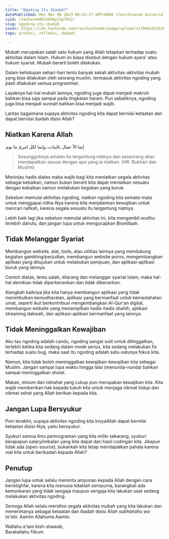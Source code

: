 ```yaml
---
title: "Ngoding Itu Ibadah?"
datePublished: Mon Mar 06 2023 09:15:27 GMT+0000 (Coordinated Universal Time)
cuid: clewlwznm001209mp23p7bkjr
slug: ngoding-itu-ibadah
cover: https://cdn.hashnode.com/res/hashnode/image/upload/v1704616515383/5d959421-eb09-491e-a041-8206d8c4f4a4.jpeg
tags: profesi, refleksi, dakwah

---
```


Mubah merupakan salah satu hukum yang Allah tetapkan terhadap suatu aktivitas dalam Islam. Hukum ini biasa disebut dengan hukum syara' atau hukum syariat. Mubah berarti boleh dilakukan.

Dalam kehidupan sehari-hari tentu banyak sekali aktivitas-aktivitas mubah yang bisa dilakukan oleh seorang muslim, termasuk aktivitas ngoding yang pasti dilakukan semua programmer.

Layaknya hal-hal mubah lainnya, ngoding juga dapat menjadi makruh bahkan bisa saja sampai pada tingkatan haram. Pun sebaliknya, ngoding juga bisa menjadi sunnah bahkan bisa menjadi wajib.

Lantas bagaimana supaya aktivitas ngoding kita dapat bernilai ketaatan dan dapat bernilai ibadah disisi Allah?

## Niatkan Karena Allah

إنما الأ عمال بالنيات، وإنما لكل امرئ ما نوى

> Sesungguhnya amalan itu tergantung niatnya dan seseorang akan mendapatkan sesuai dengan apa yang ia niatkan. (HR. Bukhari dan Muslim)

Meninjau hadis diatas maka wajib bagi kita meniatkan segala aktivitas sebagai kebaikan, namun bukan berarti kita dapat meniatkan sesuatu dengan kebaikan namun melakukan kegiatan yang buruk.

Sebelum memulai aktivitas ngoding, niatkan ngoding kita semata-mata untuk menggapai ridha-Nya karena kita menjalankan kewajiban untuk mencari nafkah, karena segala sesuatu itu tergantung niatnya.

Lebih baik lagi jika sebelum memulai aktivitas ini, kita mengambil wudhu terlebih dahulu, dan jangan lupa untuk mengucapkan Bismillaah.

## Tidak Melanggar Syariat

Membangun website, alat, tools, atau utilitas lainnya yang mendukung kegiatan gambling/perjudian, membangun website porno, mengembangkan aplikasi yang ditujukan untuk melakukan penipuan, dan aplikasi-aplikasi buruk yang lainnya.

Contoh diatas, tentu salah, dilarang dan melanggar syariat Islam, maka hal-hal demikian tidak diperkenankan dan tidak dibenarkan.

Alangkah baiknya jika kita hanya membangun aplikasi yang tidak menimbulkan kemudharatan, aplikasi yang bermanfaat untuk kemaslahatan umat, seperti ikut berkontribusi mengembangkan Al-Qur'an digital, membangun website yang menampilkan hadis-hadis shahih, aplikasi streaming dakwah, dan aplikasi-aplikasi bermanfaat yang lainnya.

## Tidak Meninggalkan Kewajiban

Aku tau ngoding adalah candu, ngoding sangat sulit untuk ditinggalkan, terlebih ketika kita sedang dalam mode serius, kita sedang melakukan fix terhadap suatu bug, maka saat itu ngoding adalah satu-satunya fokus kita.

Namun, kita tidak boleh meninggalkan kewajiban-kewajiban kita sebagai Muslim. Jangan sampai lupa waktu hingga lalai (menunda-nunda) bahkan sampai meninggalkan sholat.

Makan, minum dan istirahat yang cukup pun merupakan kewajiban kita. Kita wajib memberikan hak kepada tubuh kita untuk menjaga nikmat hidup dan nikmat sehat yang Allah berikan kepada kita.

## Jangan Lupa Bersyukur

Poin terakhir, supaya aktivitas ngoding kita InsyaAllah dapat bernilai ketaatan disisi-Nya, yaitu bersyukur.

Syukuri semua Ilmu pemrograman yang kita miliki sekarang, syukuri berapapun salary/imbalan yang kita dapat dari hasil codingan kita. Jikapun tidak ada (open-source), bukankah kita tetap mendapatkan pahala karena niat kita untuk beribadah kepada Allah?

## Penutup

Jangan lupa untuk selalu meminta ampunan kepada Allah dengan cara beristighfar, karena kita manusia tidaklah sempurna, barangkali ada kemunkaran yang tidak sengaja maupun sengaja kita lakukan saat sedang melakukan aktivitas ngoding.

Semoga Allah selalu meridhoi segala aktivitas mubah yang kita lakukan dan menerimanya sebagai ketaatan dan ibadah disisi Allah *subhanahu wa ta'ala*. Aamiin Allahuma Aamiin.

Wallahu a'lam bish-shawab,  
Barakallahu fiikum.